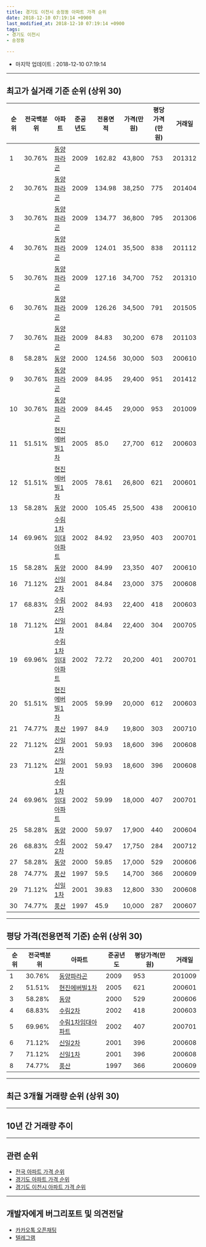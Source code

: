 ```yaml
---
title: 경기도 이천시 송정동 아파트 가격 순위
date: 2018-12-10 07:19:14 +0900
last_modified_at: 2018-12-10 07:19:14 +0900
tags:
- 경기도 이천시
- 송정동

---
```


* 마지막 업데이트 : 2018-12-10 07:19:14

---

## 최고가 실거래 기준 순위 (상위 30)


|순위|전국백분위|아파트|준공년도|전용면적|가격(만원)|평당가격(만원)|거래일|
|---|---|---|---|---|---|---|---|
|1|30.76%|[동양파라곤](https://search.naver.com/search.naver?query=%EA%B2%BD%EA%B8%B0%EB%8F%84+%EC%9D%B4%EC%B2%9C%EC%8B%9C+%EC%86%A1%EC%A0%95%EB%8F%99+%EB%8F%99%EC%96%91%ED%8C%8C%EB%9D%BC%EA%B3%A4)|2009|162.82|43,800|753|201312|
|2|30.76%|[동양파라곤](https://search.naver.com/search.naver?query=%EA%B2%BD%EA%B8%B0%EB%8F%84+%EC%9D%B4%EC%B2%9C%EC%8B%9C+%EC%86%A1%EC%A0%95%EB%8F%99+%EB%8F%99%EC%96%91%ED%8C%8C%EB%9D%BC%EA%B3%A4)|2009|134.98|38,250|775|201404|
|3|30.76%|[동양파라곤](https://search.naver.com/search.naver?query=%EA%B2%BD%EA%B8%B0%EB%8F%84+%EC%9D%B4%EC%B2%9C%EC%8B%9C+%EC%86%A1%EC%A0%95%EB%8F%99+%EB%8F%99%EC%96%91%ED%8C%8C%EB%9D%BC%EA%B3%A4)|2009|134.77|36,800|795|201306|
|4|30.76%|[동양파라곤](https://search.naver.com/search.naver?query=%EA%B2%BD%EA%B8%B0%EB%8F%84+%EC%9D%B4%EC%B2%9C%EC%8B%9C+%EC%86%A1%EC%A0%95%EB%8F%99+%EB%8F%99%EC%96%91%ED%8C%8C%EB%9D%BC%EA%B3%A4)|2009|124.01|35,500|838|201112|
|5|30.76%|[동양파라곤](https://search.naver.com/search.naver?query=%EA%B2%BD%EA%B8%B0%EB%8F%84+%EC%9D%B4%EC%B2%9C%EC%8B%9C+%EC%86%A1%EC%A0%95%EB%8F%99+%EB%8F%99%EC%96%91%ED%8C%8C%EB%9D%BC%EA%B3%A4)|2009|127.16|34,700|752|201310|
|6|30.76%|[동양파라곤](https://search.naver.com/search.naver?query=%EA%B2%BD%EA%B8%B0%EB%8F%84+%EC%9D%B4%EC%B2%9C%EC%8B%9C+%EC%86%A1%EC%A0%95%EB%8F%99+%EB%8F%99%EC%96%91%ED%8C%8C%EB%9D%BC%EA%B3%A4)|2009|126.26|34,500|791|201505|
|7|30.76%|[동양파라곤](https://search.naver.com/search.naver?query=%EA%B2%BD%EA%B8%B0%EB%8F%84+%EC%9D%B4%EC%B2%9C%EC%8B%9C+%EC%86%A1%EC%A0%95%EB%8F%99+%EB%8F%99%EC%96%91%ED%8C%8C%EB%9D%BC%EA%B3%A4)|2009|84.83|30,200|678|201103|
|8|58.28%|[동양](https://search.naver.com/search.naver?query=%EA%B2%BD%EA%B8%B0%EB%8F%84+%EC%9D%B4%EC%B2%9C%EC%8B%9C+%EC%86%A1%EC%A0%95%EB%8F%99+%EB%8F%99%EC%96%91)|2000|124.56|30,000|503|200610|
|9|30.76%|[동양파라곤](https://search.naver.com/search.naver?query=%EA%B2%BD%EA%B8%B0%EB%8F%84+%EC%9D%B4%EC%B2%9C%EC%8B%9C+%EC%86%A1%EC%A0%95%EB%8F%99+%EB%8F%99%EC%96%91%ED%8C%8C%EB%9D%BC%EA%B3%A4)|2009|84.95|29,400|951|201412|
|10|30.76%|[동양파라곤](https://search.naver.com/search.naver?query=%EA%B2%BD%EA%B8%B0%EB%8F%84+%EC%9D%B4%EC%B2%9C%EC%8B%9C+%EC%86%A1%EC%A0%95%EB%8F%99+%EB%8F%99%EC%96%91%ED%8C%8C%EB%9D%BC%EA%B3%A4)|2009|84.45|29,000|953|201009|
|11|51.51%|[현진에버빌1차](https://search.naver.com/search.naver?query=%EA%B2%BD%EA%B8%B0%EB%8F%84+%EC%9D%B4%EC%B2%9C%EC%8B%9C+%EC%86%A1%EC%A0%95%EB%8F%99+%ED%98%84%EC%A7%84%EC%97%90%EB%B2%84%EB%B9%8C1%EC%B0%A8)|2005|85.0|27,700|612|200603|
|12|51.51%|[현진에버빌1차](https://search.naver.com/search.naver?query=%EA%B2%BD%EA%B8%B0%EB%8F%84+%EC%9D%B4%EC%B2%9C%EC%8B%9C+%EC%86%A1%EC%A0%95%EB%8F%99+%ED%98%84%EC%A7%84%EC%97%90%EB%B2%84%EB%B9%8C1%EC%B0%A8)|2005|78.61|26,800|621|200601|
|13|58.28%|[동양](https://search.naver.com/search.naver?query=%EA%B2%BD%EA%B8%B0%EB%8F%84+%EC%9D%B4%EC%B2%9C%EC%8B%9C+%EC%86%A1%EC%A0%95%EB%8F%99+%EB%8F%99%EC%96%91)|2000|105.45|25,500|438|200610|
|14|69.96%|[수림1차임대아파트](https://search.naver.com/search.naver?query=%EA%B2%BD%EA%B8%B0%EB%8F%84+%EC%9D%B4%EC%B2%9C%EC%8B%9C+%EC%86%A1%EC%A0%95%EB%8F%99+%EC%88%98%EB%A6%BC1%EC%B0%A8%EC%9E%84%EB%8C%80%EC%95%84%ED%8C%8C%ED%8A%B8)|2002|84.92|23,950|403|200701|
|15|58.28%|[동양](https://search.naver.com/search.naver?query=%EA%B2%BD%EA%B8%B0%EB%8F%84+%EC%9D%B4%EC%B2%9C%EC%8B%9C+%EC%86%A1%EC%A0%95%EB%8F%99+%EB%8F%99%EC%96%91)|2000|84.99|23,350|407|200610|
|16|71.12%|[신일2차](https://search.naver.com/search.naver?query=%EA%B2%BD%EA%B8%B0%EB%8F%84+%EC%9D%B4%EC%B2%9C%EC%8B%9C+%EC%86%A1%EC%A0%95%EB%8F%99+%EC%8B%A0%EC%9D%BC2%EC%B0%A8)|2001|84.84|23,000|375|200608|
|17|68.83%|[수림2차](https://search.naver.com/search.naver?query=%EA%B2%BD%EA%B8%B0%EB%8F%84+%EC%9D%B4%EC%B2%9C%EC%8B%9C+%EC%86%A1%EC%A0%95%EB%8F%99+%EC%88%98%EB%A6%BC2%EC%B0%A8)|2002|84.93|22,400|418|200603|
|18|71.12%|[신일1차](https://search.naver.com/search.naver?query=%EA%B2%BD%EA%B8%B0%EB%8F%84+%EC%9D%B4%EC%B2%9C%EC%8B%9C+%EC%86%A1%EC%A0%95%EB%8F%99+%EC%8B%A0%EC%9D%BC1%EC%B0%A8)|2001|84.84|22,400|304|200705|
|19|69.96%|[수림1차임대아파트](https://search.naver.com/search.naver?query=%EA%B2%BD%EA%B8%B0%EB%8F%84+%EC%9D%B4%EC%B2%9C%EC%8B%9C+%EC%86%A1%EC%A0%95%EB%8F%99+%EC%88%98%EB%A6%BC1%EC%B0%A8%EC%9E%84%EB%8C%80%EC%95%84%ED%8C%8C%ED%8A%B8)|2002|72.72|20,200|401|200701|
|20|51.51%|[현진에버빌1차](https://search.naver.com/search.naver?query=%EA%B2%BD%EA%B8%B0%EB%8F%84+%EC%9D%B4%EC%B2%9C%EC%8B%9C+%EC%86%A1%EC%A0%95%EB%8F%99+%ED%98%84%EC%A7%84%EC%97%90%EB%B2%84%EB%B9%8C1%EC%B0%A8)|2005|59.99|20,000|612|200603|
|21|74.77%|[풍산](https://search.naver.com/search.naver?query=%EA%B2%BD%EA%B8%B0%EB%8F%84+%EC%9D%B4%EC%B2%9C%EC%8B%9C+%EC%86%A1%EC%A0%95%EB%8F%99+%ED%92%8D%EC%82%B0)|1997|84.9|19,800|303|200710|
|22|71.12%|[신일2차](https://search.naver.com/search.naver?query=%EA%B2%BD%EA%B8%B0%EB%8F%84+%EC%9D%B4%EC%B2%9C%EC%8B%9C+%EC%86%A1%EC%A0%95%EB%8F%99+%EC%8B%A0%EC%9D%BC2%EC%B0%A8)|2001|59.93|18,600|396|200608|
|23|71.12%|[신일1차](https://search.naver.com/search.naver?query=%EA%B2%BD%EA%B8%B0%EB%8F%84+%EC%9D%B4%EC%B2%9C%EC%8B%9C+%EC%86%A1%EC%A0%95%EB%8F%99+%EC%8B%A0%EC%9D%BC1%EC%B0%A8)|2001|59.93|18,600|396|200608|
|24|69.96%|[수림1차임대아파트](https://search.naver.com/search.naver?query=%EA%B2%BD%EA%B8%B0%EB%8F%84+%EC%9D%B4%EC%B2%9C%EC%8B%9C+%EC%86%A1%EC%A0%95%EB%8F%99+%EC%88%98%EB%A6%BC1%EC%B0%A8%EC%9E%84%EB%8C%80%EC%95%84%ED%8C%8C%ED%8A%B8)|2002|59.99|18,000|407|200701|
|25|58.28%|[동양](https://search.naver.com/search.naver?query=%EA%B2%BD%EA%B8%B0%EB%8F%84+%EC%9D%B4%EC%B2%9C%EC%8B%9C+%EC%86%A1%EC%A0%95%EB%8F%99+%EB%8F%99%EC%96%91)|2000|59.97|17,900|440|200604|
|26|68.83%|[수림2차](https://search.naver.com/search.naver?query=%EA%B2%BD%EA%B8%B0%EB%8F%84+%EC%9D%B4%EC%B2%9C%EC%8B%9C+%EC%86%A1%EC%A0%95%EB%8F%99+%EC%88%98%EB%A6%BC2%EC%B0%A8)|2002|59.47|17,750|284|200712|
|27|58.28%|[동양](https://search.naver.com/search.naver?query=%EA%B2%BD%EA%B8%B0%EB%8F%84+%EC%9D%B4%EC%B2%9C%EC%8B%9C+%EC%86%A1%EC%A0%95%EB%8F%99+%EB%8F%99%EC%96%91)|2000|59.85|17,000|529|200606|
|28|74.77%|[풍산](https://search.naver.com/search.naver?query=%EA%B2%BD%EA%B8%B0%EB%8F%84+%EC%9D%B4%EC%B2%9C%EC%8B%9C+%EC%86%A1%EC%A0%95%EB%8F%99+%ED%92%8D%EC%82%B0)|1997|59.5|14,700|366|200609|
|29|71.12%|[신일1차](https://search.naver.com/search.naver?query=%EA%B2%BD%EA%B8%B0%EB%8F%84+%EC%9D%B4%EC%B2%9C%EC%8B%9C+%EC%86%A1%EC%A0%95%EB%8F%99+%EC%8B%A0%EC%9D%BC1%EC%B0%A8)|2001|39.83|12,800|330|200608|
|30|74.77%|[풍산](https://search.naver.com/search.naver?query=%EA%B2%BD%EA%B8%B0%EB%8F%84+%EC%9D%B4%EC%B2%9C%EC%8B%9C+%EC%86%A1%EC%A0%95%EB%8F%99+%ED%92%8D%EC%82%B0)|1997|45.9|10,000|287|200607|


---

## 평당 가격(전용면적 기준) 순위 (상위 30)


|순위|전국백분위|아파트|준공년도|평당가격(만원)|거래일|
|---|---|---|---|---|---|
|1|30.76%|[동양파라곤](https://search.naver.com/search.naver?query=%EA%B2%BD%EA%B8%B0%EB%8F%84+%EC%9D%B4%EC%B2%9C%EC%8B%9C+%EC%86%A1%EC%A0%95%EB%8F%99+%EB%8F%99%EC%96%91%ED%8C%8C%EB%9D%BC%EA%B3%A4)|2009|953|201009|
|2|51.51%|[현진에버빌1차](https://search.naver.com/search.naver?query=%EA%B2%BD%EA%B8%B0%EB%8F%84+%EC%9D%B4%EC%B2%9C%EC%8B%9C+%EC%86%A1%EC%A0%95%EB%8F%99+%ED%98%84%EC%A7%84%EC%97%90%EB%B2%84%EB%B9%8C1%EC%B0%A8)|2005|621|200601|
|3|58.28%|[동양](https://search.naver.com/search.naver?query=%EA%B2%BD%EA%B8%B0%EB%8F%84+%EC%9D%B4%EC%B2%9C%EC%8B%9C+%EC%86%A1%EC%A0%95%EB%8F%99+%EB%8F%99%EC%96%91)|2000|529|200606|
|4|68.83%|[수림2차](https://search.naver.com/search.naver?query=%EA%B2%BD%EA%B8%B0%EB%8F%84+%EC%9D%B4%EC%B2%9C%EC%8B%9C+%EC%86%A1%EC%A0%95%EB%8F%99+%EC%88%98%EB%A6%BC2%EC%B0%A8)|2002|418|200603|
|5|69.96%|[수림1차임대아파트](https://search.naver.com/search.naver?query=%EA%B2%BD%EA%B8%B0%EB%8F%84+%EC%9D%B4%EC%B2%9C%EC%8B%9C+%EC%86%A1%EC%A0%95%EB%8F%99+%EC%88%98%EB%A6%BC1%EC%B0%A8%EC%9E%84%EB%8C%80%EC%95%84%ED%8C%8C%ED%8A%B8)|2002|407|200701|
|6|71.12%|[신일2차](https://search.naver.com/search.naver?query=%EA%B2%BD%EA%B8%B0%EB%8F%84+%EC%9D%B4%EC%B2%9C%EC%8B%9C+%EC%86%A1%EC%A0%95%EB%8F%99+%EC%8B%A0%EC%9D%BC2%EC%B0%A8)|2001|396|200608|
|7|71.12%|[신일1차](https://search.naver.com/search.naver?query=%EA%B2%BD%EA%B8%B0%EB%8F%84+%EC%9D%B4%EC%B2%9C%EC%8B%9C+%EC%86%A1%EC%A0%95%EB%8F%99+%EC%8B%A0%EC%9D%BC1%EC%B0%A8)|2001|396|200608|
|8|74.77%|[풍산](https://search.naver.com/search.naver?query=%EA%B2%BD%EA%B8%B0%EB%8F%84+%EC%9D%B4%EC%B2%9C%EC%8B%9C+%EC%86%A1%EC%A0%95%EB%8F%99+%ED%92%8D%EC%82%B0)|1997|366|200609|


---

## 최근 3개월 거래량 순위 (상위 30)


<div style="width:100%;">
    <canvas id="deal_count_ranking" height="250"></canvas>
</div>


<script>
new Chart(document.getElementById("deal_count_ranking"), {
    type: 'horizontalBar',
    data: {
        labels: ['수림1차임대아파트', '동양', '동양파라곤', '수림2차', '신일2차', '현진에버빌1차', '풍산'],
        datasets: [{
            label: '실거래 수',
            data: [4, 3, 2, 1, 1, 1, 1],
            borderColor: "rgba(255, 0, 128, 1)",
            backgroundColor: "rgba(255, 0, 128, 0.5)",
            fill: false,
        }]
    },
    options: {
        responsive: true,
        title: {
            display: true,
            text: '최근 3개월 거래량 순위'
        },
        tooltips: {
            mode: 'index',
            intersect: false,
            callbacks: {
                title: function(tooltipItems, data) {
                    return "실거래 수:";
                },
                label: function(tooltipItem, data) {
                    return data.labels[tooltipItem.index] + ": " + tooltipItem.xLabel;
                }
            }
        },
        hover: {
            mode: 'nearest',
            intersect: true
        },
        scales: {
            xAxes: [{
                display: true,
                scaleLabel: {
                    display: true,
                    labelString: '실거래 수'
                },
                ticks: {
                    suggestedMin: 0,
                }
            }],
            yAxes: [{
                display: true,
                ticks: {
                    autoSkip: false,
                    callback: function(value, index, values) {
                        if (value.length > 15)
                            return value.substr(0, 13) + "...";
                        else
                            return value;
                    }
                },
                scaleLabel: {
                    display: false,
                }
            }]
        }
    }
});

</script>


---

## 10년 간 거래량 추이


<div style="width:100%;">
    <canvas id="deal_progress" height="250"></canvas>
</div>

<script>
new Chart(document.getElementById("deal_progress"), {
    type: 'line',
    data: {
        labels: ['200812','200901','200902','200903','200904','200905','200906','200907','200908','200909','200910','200911','200912','201001','201002','201003','201004','201005','201006','201007','201008','201009','201010','201011','201012','201101','201102','201103','201104','201105','201106','201107','201108','201109','201110','201111','201112','201201','201202','201203','201204','201205','201206','201207','201208','201209','201210','201211','201212','201301','201302','201303','201304','201305','201306','201307','201308','201309','201310','201311','201312','201401','201402','201403','201404','201405','201406','201407','201408','201409','201410','201411','201412','201501','201502','201503','201504','201505','201506','201507','201508','201509','201510','201511','201512','201601','201602','201603','201604','201605','201606','201607','201608','201609','201610','201611','201612','201701','201702','201703','201704','201705','201706','201707','201708','201709','201710','201711','201712','201801','201802','201803','201804','201805','201806','201807','201808','201809','201810','201811','201812'],
        datasets: [{
            label: '실거래 수',
            pointRadius: 1,
            data: [5, 6, 19, 35, 30, 21, 24, 25, 42, 26, 17, 12, 16, 20, 22, 20, 16, 7, 15, 12, 11, 23, 33, 27, 23, 33, 29, 43, 22, 22, 32, 28, 31, 26, 29, 29, 27, 22, 41, 44, 39, 23, 22, 21, 16, 16, 24, 18, 23, 12, 15, 25, 15, 19, 31, 20, 31, 31, 25, 20, 23, 16, 30, 48, 35, 31, 18, 20, 29, 27, 43, 30, 28, 27, 24, 35, 27, 23, 22, 25, 14, 16, 14, 24, 12, 17, 20, 18, 20, 18, 19, 22, 16, 24, 22, 21, 12, 9, 13, 22, 18, 17, 23, 24, 21, 19, 19, 28, 13, 13, 15, 26, 8, 12, 18, 18, 17, 7, 7, 6, 0],
            borderColor: "rgba(255, 201, 14, 1)",
            backgroundColor: "rgba(255, 201, 14, 0.5)",
            fill: true,
        }]
    },
    options: {
        responsive: true,
        title: {
            display: true,
            text: '10년간 거래량 추이'
        },
        tooltips: {
            mode: 'index',
            intersect: false,
        },
        hover: {
            mode: 'nearest',
            intersect: true
        },
        scales: {
            xAxes: [{
                display: true,
                scaleLabel: {
                    display: true,
                    labelString: '년/월'
                }
            }],
            yAxes: [{
                display: true,
                ticks: {
                    suggestedMin: 0,
                },
                scaleLabel: {
                    display: true,
                    labelString: '실거래 수'
                }
            }]
        }
    }
});

</script>


---

## 관련 순위

- [전국 아파트 가격 순위](https://inasie.github.io/apt-ranking/전국)
- [경기도 아파트 가격 순위](https://inasie.github.io/apt-ranking/경기도)
- [경기도 이천시 아파트 가격 순위](https://inasie.github.io/apt-ranking/경기도-이천시)


---

## 개발자에게 버그리포트 및 의견전달

- [카카오톡 오픈채팅](https://open.kakao.com/o/gLJUAP4)
- [텔레그램](https://t.me/inasie)

